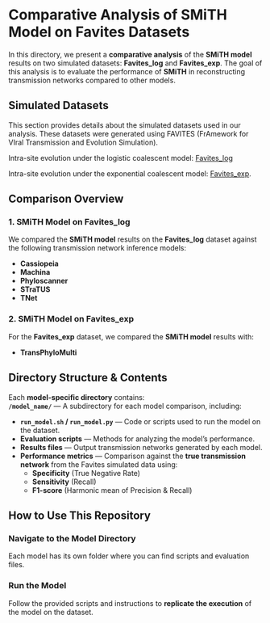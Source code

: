 # **Comparative Analysis of SMiTH Model on Favites Datasets**  

In this directory, we present a **comparative analysis** of the **SMiTH model** results on two simulated datasets: **Favites_log** and **Favites_exp**. The goal of this analysis is to evaluate the performance of **SMiTH** in reconstructing transmission networks compared to other models.

## **Simulated Datasets**
This section provides details about the simulated datasets used in our analysis. These datasets were generated using FAVITES (FrAmework for VIral Transmission and Evolution Simulation).

Intra-site evolution under the logistic coalescent model:  [Favites_log](https://uconn-my.sharepoint.com/:f:/g/personal/pavel_skums_uconn_edu/EkBG6Wu6y1dGpZFsFfWgJmUBaLBqtF6eRCBjlLW_BH-x1A?e=6wYFKX) 

Intra-site evolution under the exponential coalescent model: [Favites_exp](https://uconn-my.sharepoint.com/:f:/g/personal/pavel_skums_uconn_edu/EoTTY0RpWrZOgsCdK-qVHNgBx-DcakSYjwtzwVTicJ4Zmw?e=NHBQOd). 


## **Comparison Overview**
### **1. SMiTH Model on Favites_log**  
We compared the **SMiTH model** results on the **Favites_log** dataset against the following transmission network inference models:  
- **Cassiopeia**  
- **Machina**  
- **Phyloscanner**  
- **STraTUS**  
- **TNet**  

### **2. SMiTH Model on Favites_exp**  
For the **Favites_exp** dataset, we compared the **SMiTH model** results with:  
- **TransPhyloMulti**  


## **Directory Structure & Contents**
Each **model-specific directory** contains:  
**`/model_name/`** — A subdirectory for each model comparison, including:  
- **`run_model.sh` / `run_model.py`** — Code or scripts used to run the model on the dataset.  
- **Evaluation scripts** — Methods for analyzing the model’s performance.  
- **Results files** — Output transmission networks generated by each model.  
- **Performance metrics** — Comparison against the **true transmission network** from the Favites simulated data using:  
  - **Specificity** (True Negative Rate)  
  - **Sensitivity** (Recall)  
  - **F1-score** (Harmonic mean of Precision & Recall)  


## **How to Use This Repository**
### **Navigate to the Model Directory**
Each model has its own folder where you can find scripts and evaluation files. 

### **Run the Model**
Follow the provided scripts and instructions to **replicate the execution** of the model on the dataset.
